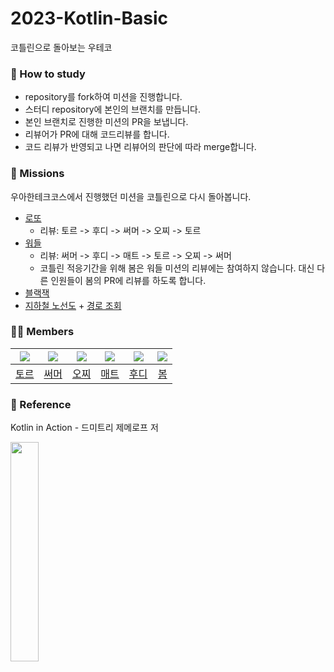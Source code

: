 # 2023-Kotlin-Basic
코틀린으로 돌아보는 우테코

### :pencil: How to study
- repository를 fork하여 미션을 진행합니다.
- 스터디 repository에 본인의 브랜치를 만듭니다.
- 본인 브랜치로 진행한 미션의 PR을 보냅니다.
- 리뷰어가 PR에 대해 코드리뷰를 합니다.
- 코드 리뷰가 반영되고 나면 리뷰어의 판단에 따라 merge합니다.

### :rocket: Missions
우아한테크코스에서 진행했던 미션을 코틀린으로 다시 돌아봅니다.
- [로또](https://github.com/woowacourse/java-lotto)
  - 리뷰: 토르 -> 후디 -> 써머 -> 오찌 -> 토르  
- [워들](https://github.com/woowahan-pjs/kotlin-wordle)
  - 리뷰: 써머 -> 후디 -> 매트 -> 토르 -> 오찌 -> 써머
  - 코틀린 적응기간을 위해 봄은 워들 미션의 리뷰에는 참여하지 않습니다. 대신 다른 인원들이 봄의 PR에 리뷰를 하도록 합니다.
- [블랙잭](https://github.com/woowacourse/java-blackjack)
- [지하철 노선도](https://github.com/woowacourse/atdd-subway-map) + [경로 조회](https://github.com/woowacourse/atdd-subway-path)

### :student: Members
|![](https://github.com/injoon2019.png?size=100)|![](https://github.com/hyewoncc.png?size=100)|![](https://github.com/Ohzzi.png?size=100)|![](https://github.com/hyeonic.png?size=100)|![](https://github.com/devHudi.png?size=100)|![](https://github.com/JangBomi.png?size=100)|
|:-:|:-:|:-:|:-:|:-:|:-:|
|[토르](https://github.com/injoon2019)|[써머](https://github.com/hyewoncc)|[오찌](https://github.com/Ohzzi)|[매트](https://github.com/hyeonic)|[후디](https://github.com/devHudi)|[봄](https://github.com/JangBomi)|

### :book: Reference
Kotlin in Action - 드미트리 제메로프 저

<img src="https://user-images.githubusercontent.com/66253212/210948161-448f8511-7669-4897-9eed-87d1add7d1f9.png" width="30%" height="30%">
